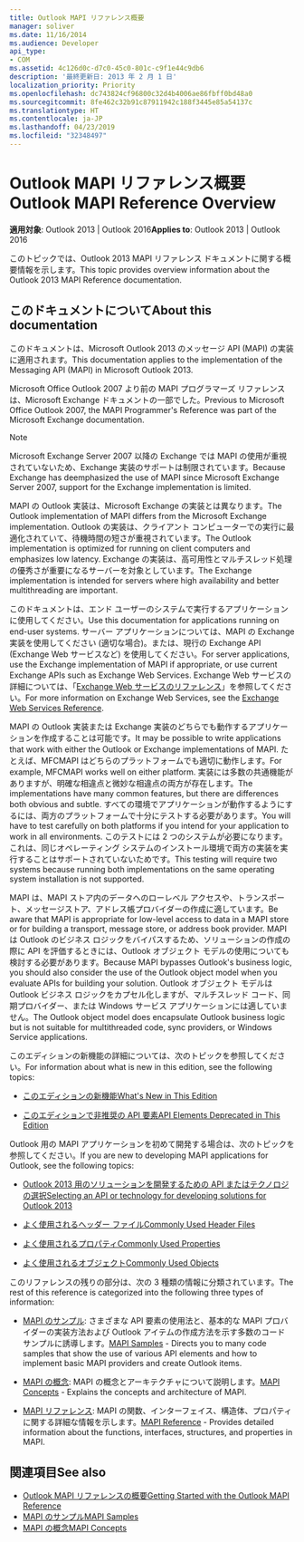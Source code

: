 ```yaml
---
title: Outlook MAPI リファレンス概要
manager: soliver
ms.date: 11/16/2014
ms.audience: Developer
api_type:
- COM
ms.assetid: 4c126d0c-d7c0-45c0-801c-c9f1e44c9db6
description: '最終更新日: 2013 年 2 月 1 日'
localization_priority: Priority
ms.openlocfilehash: dc743824cf96800c32d4b4006ae86fbff0bd48a0
ms.sourcegitcommit: 8fe462c32b91c87911942c188f3445e85a54137c
ms.translationtype: HT
ms.contentlocale: ja-JP
ms.lasthandoff: 04/23/2019
ms.locfileid: "32348497"
---
```

# <a name="outlook-mapi-reference-overview"></a><span data-ttu-id="f4e6d-103">Outlook MAPI リファレンス概要</span><span class="sxs-lookup"><span data-stu-id="f4e6d-103">Outlook MAPI Reference Overview</span></span>

<span data-ttu-id="f4e6d-104">**適用対象**: Outlook 2013 | Outlook 2016</span><span class="sxs-lookup"><span data-stu-id="f4e6d-104">**Applies to**: Outlook 2013 | Outlook 2016</span></span> 
  
<span data-ttu-id="f4e6d-105">このトピックでは、Outlook 2013 MAPI リファレンス ドキュメントに関する概要情報を示します。</span><span class="sxs-lookup"><span data-stu-id="f4e6d-105">This topic provides overview information about the Outlook 2013 MAPI Reference documentation.</span></span>
  
## <a name="about-this-documentation"></a><span data-ttu-id="f4e6d-106">このドキュメントについて</span><span class="sxs-lookup"><span data-stu-id="f4e6d-106">About this documentation</span></span>

<span data-ttu-id="f4e6d-107">このドキュメントは、Microsoft Outlook 2013 のメッセージ API (MAPI) の実装に適用されます。</span><span class="sxs-lookup"><span data-stu-id="f4e6d-107">This documentation applies to the implementation of the Messaging API (MAPI) in Microsoft Outlook 2013.</span></span> 
  
<span data-ttu-id="f4e6d-108">Microsoft Office Outlook 2007 より前の MAPI プログラマーズ リファレンスは、Microsoft Exchange ドキュメントの一部でした。</span><span class="sxs-lookup"><span data-stu-id="f4e6d-108">Previous to Microsoft Office Outlook 2007, the MAPI Programmer's Reference was part of the Microsoft Exchange documentation.</span></span>
  
> [!NOTE]
> <span data-ttu-id="f4e6d-109">Microsoft Exchange Server 2007 以降の Exchange では MAPI の使用が重視されていないため、Exchange 実装のサポートは制限されています。</span><span class="sxs-lookup"><span data-stu-id="f4e6d-109">Because Exchange has deemphasized the use of MAPI since Microsoft Exchange Server 2007, support for the Exchange implementation is limited.</span></span> 
  
<span data-ttu-id="f4e6d-110">MAPI の Outlook 実装は、Microsoft Exchange の実装とは異なります。</span><span class="sxs-lookup"><span data-stu-id="f4e6d-110">The Outlook implementation of MAPI differs from the Microsoft Exchange implementation.</span></span> <span data-ttu-id="f4e6d-111">Outlook の実装は、クライアント コンピューターでの実行に最適化されていて、待機時間の短さが重視されています。</span><span class="sxs-lookup"><span data-stu-id="f4e6d-111">The Outlook implementation is optimized for running on client computers and emphasizes low latency.</span></span> <span data-ttu-id="f4e6d-112">Exchange の実装は、高可用性とマルチスレッド処理の優秀さが重要になるサーバーを対象としています。</span><span class="sxs-lookup"><span data-stu-id="f4e6d-112">The Exchange implementation is intended for servers where high availability and better multithreading are important.</span></span>
  
<span data-ttu-id="f4e6d-113">このドキュメントは、エンド ユーザーのシステムで実行するアプリケーションに使用してください。</span><span class="sxs-lookup"><span data-stu-id="f4e6d-113">Use this documentation for applications running on end-user systems.</span></span> <span data-ttu-id="f4e6d-114">サーバー アプリケーションについては、MAPI の Exchange 実装を使用してください (適切な場合)。または、現行の Exchange API (Exchange Web サービスなど) を使用してください。</span><span class="sxs-lookup"><span data-stu-id="f4e6d-114">For server applications, use the Exchange implementation of MAPI if appropriate, or use current Exchange APIs such as Exchange Web Services.</span></span> <span data-ttu-id="f4e6d-115">Exchange Web サービスの詳細については、「[Exchange Web サービスのリファレンス](https://msdn.microsoft.com/library/bb204119.aspx)」を参照してください。</span><span class="sxs-lookup"><span data-stu-id="f4e6d-115">For more information on Exchange Web Services, see the [Exchange Web Services Reference](https://msdn.microsoft.com/library/bb204119.aspx).</span></span>
  
<span data-ttu-id="f4e6d-116">MAPI の Outlook 実装または Exchange 実装のどちらでも動作するアプリケーションを作成することは可能です。</span><span class="sxs-lookup"><span data-stu-id="f4e6d-116">It may be possible to write applications that work with either the Outlook or Exchange implementations of MAPI.</span></span> <span data-ttu-id="f4e6d-117">たとえば、MFCMAPI はどちらのプラットフォームでも適切に動作します。</span><span class="sxs-lookup"><span data-stu-id="f4e6d-117">For example, MFCMAPI works well on either platform.</span></span> <span data-ttu-id="f4e6d-118">実装には多数の共通機能がありますが、明確な相違点と微妙な相違点の両方が存在します。</span><span class="sxs-lookup"><span data-stu-id="f4e6d-118">The implementations have many common features, but there are differences both obvious and subtle.</span></span> <span data-ttu-id="f4e6d-119">すべての環境でアプリケーションが動作するようにするには、両方のプラットフォームで十分にテストする必要があります。</span><span class="sxs-lookup"><span data-stu-id="f4e6d-119">You will have to test carefully on both platforms if you intend for your application to work in all environments.</span></span> <span data-ttu-id="f4e6d-120">このテストには 2 つのシステムが必要になります。これは、同じオペレーティング システムのインストール環境で両方の実装を実行することはサポートされていないためです。</span><span class="sxs-lookup"><span data-stu-id="f4e6d-120">This testing will require two systems because running both implementations on the same operating system installation is not supported.</span></span>
  
<span data-ttu-id="f4e6d-121">MAPI は、MAPI ストア内のデータへのローレベル アクセスや、トランスポート、メッセージストア、アドレス帳プロバイダーの作成に適しています。</span><span class="sxs-lookup"><span data-stu-id="f4e6d-121">Be aware that MAPI is appropriate for low-level access to data in a MAPI store or for building a transport, message store, or address book provider.</span></span> <span data-ttu-id="f4e6d-122">MAPI は Outlook のビジネス ロジックをバイパスするため、ソリューションの作成の際に API を評価するときには、Outlook オブジェクト モデルの使用についても検討する必要があります。</span><span class="sxs-lookup"><span data-stu-id="f4e6d-122">Because MAPI bypasses Outlook's business logic, you should also consider the use of the Outlook object model when you evaluate APIs for building your solution.</span></span> <span data-ttu-id="f4e6d-123">Outlook オブジェクト モデルは Outlook ビジネス ロジックをカプセル化しますが、マルチスレッド コード、同期プロバイダー、または Windows サービス アプリケーションには適していません。</span><span class="sxs-lookup"><span data-stu-id="f4e6d-123">The Outlook object model does encapsulate Outlook business logic but is not suitable for multithreaded code, sync providers, or Windows Service applications.</span></span>
  
<span data-ttu-id="f4e6d-124">このエディションの新機能の詳細については、次のトピックを参照してください。</span><span class="sxs-lookup"><span data-stu-id="f4e6d-124">For information about what is new in this edition, see the following topics:</span></span>
  
- [<span data-ttu-id="f4e6d-125">このエディションの新機能</span><span class="sxs-lookup"><span data-stu-id="f4e6d-125">What's New in This Edition</span></span>](what-s-new-in-this-edition.md)
    
- [<span data-ttu-id="f4e6d-126">このエディションで非推奨の API 要素</span><span class="sxs-lookup"><span data-stu-id="f4e6d-126">API Elements Deprecated in This Edition</span></span>](api-elements-deprecated-in-this-edition.md)
    
<span data-ttu-id="f4e6d-127">Outlook 用の MAPI アプリケーションを初めて開発する場合は、次のトピックを参照してください。</span><span class="sxs-lookup"><span data-stu-id="f4e6d-127">If you are new to developing MAPI applications for Outlook, see the following topics:</span></span>
  
- [<span data-ttu-id="f4e6d-128">Outlook 2013 用のソリューションを開発するための API またはテクノロジの選択</span><span class="sxs-lookup"><span data-stu-id="f4e6d-128">Selecting an API or technology for developing solutions for Outlook 2013</span></span>](https://msdn.microsoft.com/library/jj900714.aspx)
    
- [<span data-ttu-id="f4e6d-129">よく使用されるヘッダー ファイル</span><span class="sxs-lookup"><span data-stu-id="f4e6d-129">Commonly Used Header Files</span></span>](commonly-used-header-files.md)
    
- [<span data-ttu-id="f4e6d-130">よく使用されるプロパティ</span><span class="sxs-lookup"><span data-stu-id="f4e6d-130">Commonly Used Properties</span></span>](commonly-used-properties.md)
    
- [<span data-ttu-id="f4e6d-131">よく使用されるオブジェクト</span><span class="sxs-lookup"><span data-stu-id="f4e6d-131">Commonly Used Objects</span></span>](commonly-used-objects.md)
    
<span data-ttu-id="f4e6d-132">このリファレンスの残りの部分は、次の 3 種類の情報に分類されています。</span><span class="sxs-lookup"><span data-stu-id="f4e6d-132">The rest of this reference is categorized into the following three types of information:</span></span>
  
- <span data-ttu-id="f4e6d-133">[MAPI のサンプル](mapi-samples.md): さまざまな API 要素の使用法と、基本的な MAPI プロバイダーの実装方法および Outlook アイテムの作成方法を示す多数のコード サンプルに誘導します。</span><span class="sxs-lookup"><span data-stu-id="f4e6d-133">[MAPI Samples](mapi-samples.md) - Directs you to many code samples that show the use of various API elements and how to implement basic MAPI providers and create Outlook items.</span></span> 
    
- <span data-ttu-id="f4e6d-134">[MAPI の概念](mapi-concepts.md): MAPI の概念とアーキテクチャについて説明します。</span><span class="sxs-lookup"><span data-stu-id="f4e6d-134">[MAPI Concepts](mapi-concepts.md) - Explains the concepts and architecture of MAPI.</span></span> 
    
- <span data-ttu-id="f4e6d-135">[MAPI リファレンス](mapi-reference.md): MAPI の関数、インターフェイス、構造体、プロパティに関する詳細な情報を示します。</span><span class="sxs-lookup"><span data-stu-id="f4e6d-135">[MAPI Reference](mapi-reference.md) - Provides detailed information about the functions, interfaces, structures, and properties in MAPI.</span></span> 
    
## <a name="see-also"></a><span data-ttu-id="f4e6d-136">関連項目</span><span class="sxs-lookup"><span data-stu-id="f4e6d-136">See also</span></span>

- [<span data-ttu-id="f4e6d-137">Outlook MAPI リファレンスの概要</span><span class="sxs-lookup"><span data-stu-id="f4e6d-137">Getting Started with the Outlook MAPI Reference</span></span>](getting-started-with-the-outlook-mapi-reference.md)
- [<span data-ttu-id="f4e6d-138">MAPI のサンプル</span><span class="sxs-lookup"><span data-stu-id="f4e6d-138">MAPI Samples</span></span>](mapi-samples.md)
- [<span data-ttu-id="f4e6d-139">MAPI の概念</span><span class="sxs-lookup"><span data-stu-id="f4e6d-139">MAPI Concepts</span></span>](mapi-concepts.md)


